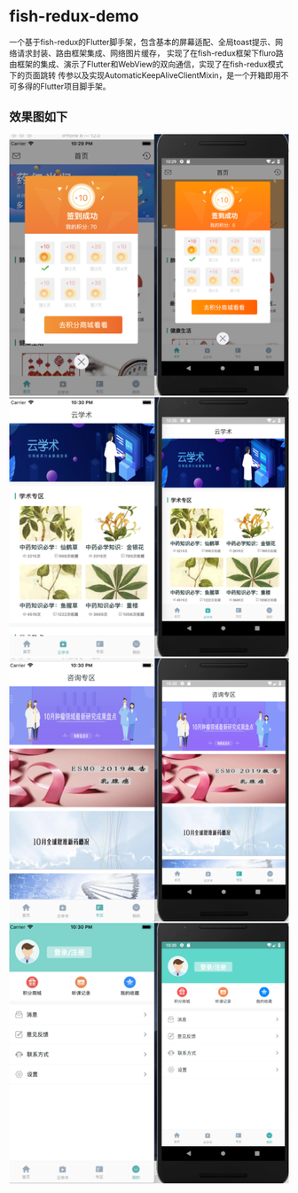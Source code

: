 # fish-redux-demo

一个基于fish-redux的Flutter脚手架，包含基本的屏幕适配、全局toast提示、网络请求封装、路由框架集成、网络图片缓存，
实现了在fish-redux框架下fluro路由框架的集成、演示了Flutter和WebView的双向通信，实现了在fish-redux模式下的页面跳转
传参以及实现AutomaticKeepAliveClientMixin，是一个开箱即用不可多得的Flutter项目脚手架。

## 效果图如下
![](./flutter_1.png)
![](./flutter_2.png)
![](./flutter_3.png)
![](./flutter_4.png)